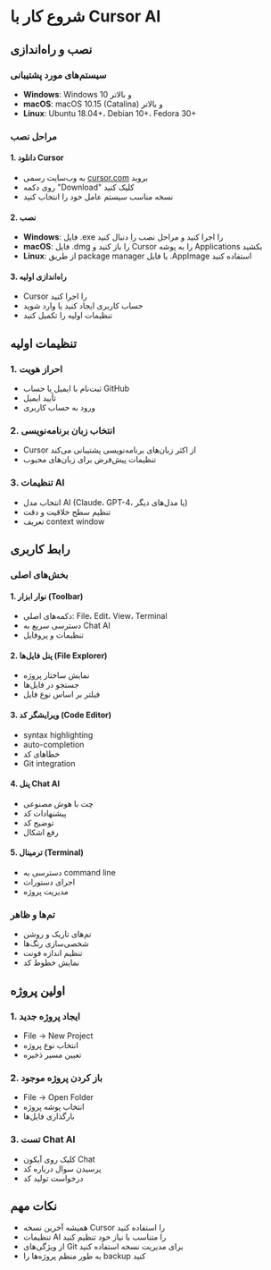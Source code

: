 # شروع کار با Cursor AI

## نصب و راه‌اندازی

### سیستم‌های مورد پشتیبانی
- **Windows**: Windows 10 و بالاتر
- **macOS**: macOS 10.15 (Catalina) و بالاتر
- **Linux**: Ubuntu 18.04+، Debian 10+، Fedora 30+

### مراحل نصب

#### 1. دانلود Cursor
- به وب‌سایت رسمی [cursor.com](https://cursor.com) بروید
- روی دکمه "Download" کلیک کنید
- نسخه مناسب سیستم عامل خود را انتخاب کنید

#### 2. نصب
- **Windows**: فایل .exe را اجرا کنید و مراحل نصب را دنبال کنید
- **macOS**: فایل .dmg را باز کنید و Cursor را به پوشه Applications بکشید
- **Linux**: از طریق package manager یا فایل .AppImage استفاده کنید

#### 3. راه‌اندازی اولیه
- Cursor را اجرا کنید
- حساب کاربری ایجاد کنید یا وارد شوید
- تنظیمات اولیه را تکمیل کنید

## تنظیمات اولیه

### 1. احراز هویت
- ثبت‌نام با ایمیل یا حساب GitHub
- تأیید ایمیل
- ورود به حساب کاربری

### 2. انتخاب زبان برنامه‌نویسی
- Cursor از اکثر زبان‌های برنامه‌نویسی پشتیبانی می‌کند
- تنظیمات پیش‌فرض برای زبان‌های محبوب

### 3. تنظیمات AI
- انتخاب مدل AI (Claude، GPT-4، یا مدل‌های دیگر)
- تنظیم سطح خلاقیت و دقت
- تعریف context window

## رابط کاربری

### بخش‌های اصلی

#### 1. نوار ابزار (Toolbar)
- دکمه‌های اصلی: File، Edit، View، Terminal
- دسترسی سریع به Chat AI
- تنظیمات و پروفایل

#### 2. پنل فایل‌ها (File Explorer)
- نمایش ساختار پروژه
- جستجو در فایل‌ها
- فیلتر بر اساس نوع فایل

#### 3. ویرایشگر کد (Code Editor)
- syntax highlighting
- auto-completion
- خطاهای کد
- Git integration

#### 4. پنل Chat AI
- چت با هوش مصنوعی
- پیشنهادات کد
- توضیح کد
- رفع اشکال

#### 5. ترمینال (Terminal)
- دسترسی به command line
- اجرای دستورات
- مدیریت پروژه

### تم‌ها و ظاهر
- تم‌های تاریک و روشن
- شخصی‌سازی رنگ‌ها
- تنظیم اندازه فونت
- نمایش خطوط کد

## اولین پروژه

### 1. ایجاد پروژه جدید
- File → New Project
- انتخاب نوع پروژه
- تعیین مسیر ذخیره

### 2. باز کردن پروژه موجود
- File → Open Folder
- انتخاب پوشه پروژه
- بارگذاری فایل‌ها

### 3. تست Chat AI
- کلیک روی آیکون Chat
- پرسیدن سوال درباره کد
- درخواست تولید کد

## نکات مهم
- همیشه آخرین نسخه Cursor را استفاده کنید
- تنظیمات AI را متناسب با نیاز خود تنظیم کنید
- از ویژگی‌های Git برای مدیریت نسخه استفاده کنید
- به طور منظم پروژه‌ها را backup کنید